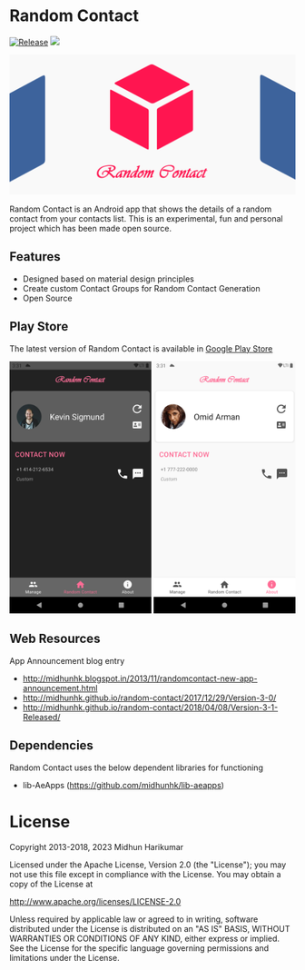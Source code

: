 # Random Contact 
[![Release](https://img.shields.io/github/release/midhunhk/random-contact.svg)](https://github.com/midhunhk/random-contact/releases)
[![](https://img.shields.io/badge/codename-nebulawave-3d639c.svg)](https://github.com/midhunhk/random-contact/wiki/Codenames)

<img alt="Random Contact" src="https://raw.githubusercontent.com/midhunhk/random-contact/nova/resources/v4/artwork/feature_graphic_v4.0.png" width="820"/>  

Random Contact is an Android app that shows the details of a random contact from your contacts list. 
This is an experimental, fun and personal project which has been made open source.

## Features
 - Designed based on material design principles
 - Create custom Contact Groups for Random Contact Generation
 - Open Source

## Play Store
The latest version of Random Contact is available in [Google Play Store](https://play.google.com/store/apps/details?id=com.ae.apps.randomcontact)

<img alt="screenshot" src="https://raw.githubusercontent.com/midhunhk/random-contact/nova/resources/v4/screenshots/device-2021-02-24-204443.png" width="250" /> <img alt="screenshot" src="https://raw.githubusercontent.com/midhunhk/random-contact/nova/resources/v4/screenshots/device-2021-02-24-205552.png" width="250" />

## Web Resources
App Announcement blog entry
 - http://midhunhk.blogspot.in/2013/11/randomcontact-new-app-announcement.html
 - http://midhunhk.github.io/random-contact/2017/12/29/Version-3-0/
 - http://midhunhk.github.io/random-contact/2018/04/08/Version-3-1-Released/

## Dependencies
Random Contact uses the below dependent libraries for functioning
- lib-AeApps (https://github.com/midhunhk/lib-aeapps)

# License
Copyright 2013-2018, 2023 Midhun Harikumar

Licensed under the Apache License, Version 2.0 (the "License"); you may not use this file except in compliance with the License. You may obtain a copy of the License at

http://www.apache.org/licenses/LICENSE-2.0

Unless required by applicable law or agreed to in writing, software distributed under the License is distributed on an "AS IS" BASIS, WITHOUT WARRANTIES OR CONDITIONS OF ANY KIND, either express or implied. See the License for the specific language governing permissions and limitations under the License.

